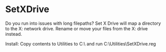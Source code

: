 # SetXDrive
Do you run into issues with long filepaths? Set X Drive will map a directory to the X: network drive. Rename or move your files from the X: drive instead. 

Install:
Copy contents to Utilities to C:\ and run C:\Utilities\SetXDrive.reg
